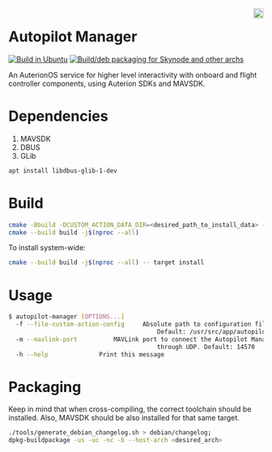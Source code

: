 <img align="right" height="20" src="https://auterion.com/wp-content/uploads/2020/05/auterion_logo_default_sunrise.svg">

# Autopilot Manager
[![Build in Ubuntu](https://github.com/Auterion/autopilot_manager/workflows/Build%20in%20Ubuntu/badge.svg?branch=main)](https://github.com/Auterion/autopilot_manager/actions?query=workflow%3A%22Build+in+Ubuntu%22branch%3Amain) [![Build/deb packaging for Skynode and other archs](https://github.com/Auterion/autopilot_manager/workflows/Build/deb%20packaging%20for%20Skynode%20and%20other%20archs/badge.svg?branch=main)](https://github.com/Auterion/autopilot_manager/actions/workflows/build_pkg_multi_arch.yaml?query=branch%3Amain)

An AuterionOS service for higher level interactivity with onboard and flight controller components, using Auterion SDKs and MAVSDK.

# Dependencies

1.  MAVSDK
1.  DBUS
1.  GLib

```bash
apt install libdbus-glib-1-dev
```

# Build

```bash
cmake -Bbuild -DCUSTOM_ACTION_DATA_DIR=<desired_path_to_install_data> -S.
cmake --build build -j$(nproc --all)
```

To install system-wide:
```bash
cmake --build build -j$(nproc --all) -- target install
```

# Usage

```bash
$ autopilot-manager [OPTIONS...]
  -f --file-custom-action-config	 Absolute path to configuration file of the custom actions.
                                         Default: /usr/src/app/autopilot-manager/data/example/custom_action/custom_action.json
  -m --mavlink-port			 MAVLink port to connect the Autopilot Manager MAVSDK instance
                                         through UDP. Default: 14570
  -h --help				 Print this message
```

# Packaging

Keep in mind that when cross-compiling, the correct toolchain should be installed. Also, MAVSDK should be also installed
for that same target.

```sh
./tools/generate_debian_changelog.sh > debian/changelog;
dpkg-buildpackage -us -uc -nc -b --host-arch <desired_arch>
```
